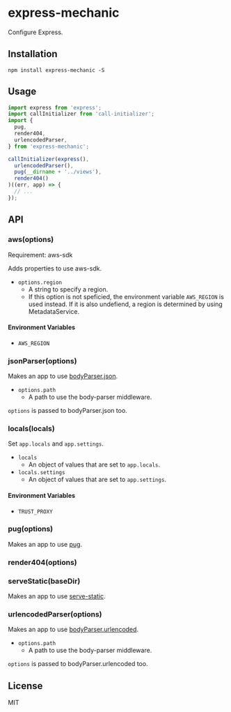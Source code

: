 # express-mechanic

Configure Express.

## Installation

```
npm install express-mechanic -S
```

## Usage

``` javascript
import express from 'express';
import callInitializer from 'call-initializer';
import {
  pug,
  render404,
  urlencodedParser,
} from 'express-mechanic';

callInitializer(express(),
  urlencodedParser(),
  pug(__dirname + '../views'),
  render404()
)((err, app) => {
  // ...
});
```

## API

### aws(options)

Requirement: aws-sdk

Adds properties to use aws-sdk.

- `options.region`
    - A string to specify a region.
    - If this option is not speficied, the environment variable `AWS_REGION` is used instead.
      If it is also undefiend, a region is determined by using MetadataService.

#### Environment Variables

- `AWS_REGION`

### jsonParser(options)

Makes an app to use [bodyParser.json](https://github.com/expressjs/body-parser/blob/master/README.md#bodyparserjsonoptions).

- `options.path`
    - A path to use the body-parser middleware.

`options` is passed to bodyParser.json too.

### locals(locals)

Set `app.locals` and `app.settings`.

- `locals`
    - An object of values that are set to `app.locals`.
- `locals.settings`
    - An object of values that are set to `app.settings`.

#### Environment Variables

- `TRUST_PROXY`

### pug(options)

Makes an app to use [pug](https://github.com/pugjs/pug).

### render404(options)

### serveStatic(baseDir)

Makes an app to use [serve-static](https://github.com/expressjs/serve-static).

### urlencodedParser(options)

Makes an app to use [bodyParser.urlencoded](https://github.com/expressjs/body-parser/blob/master/README.md#bodyparserurlencodedoptions).

- `options.path`
    - A path to use the body-parser middleware.

`options` is passed to bodyParser.urlencoded too.

## License

MIT
